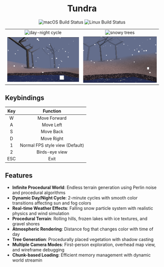 <div align="center">
  <h1>Tundra</h1>
  <img src="https://github.com/jackwthake/tundra/actions/workflows/build-macos.yml/badge.svg" alt="macOS Build Status">
  <img src="https://github.com/jackwthake/tundra/actions/workflows/build-linux.yml/badge.svg" alt="Linux Build Status">
</div>

| | |
|:-------------------------:|:-------------------------:
| ![day-night cycle](./screenshots/day-night.gif) | ![snowy trees](./screenshots/snowy-trees.gif)
| ![static scene](./screenshots/static-1.png) |![static scene](./screenshots/static-2.png)

## Keybindings
| Key | Function |
|:-------------------------:|:-------------------------:
| W | Move Forward |
| A | Move Left |
| S | Move Back |
| D | Move Right |
| 1 | Normal FPS style view (Default) |
| 2 | Birds-eye view |
| ESC | Exit |


## Features

- **Infinite Procedural World**: Endless terrain generation using Perlin noise and procedural algorithms
- **Dynamic Day/Night Cycle**: 2-minute cycles with smooth color transitions affecting sun and fog colors
- **Real-time Weather Effects**: Falling snow particle system with realistic physics and wind simulation
- **Procedural Terrain**: Rolling hills, frozen lakes with ice textures, and gravel shores
- **Atmospheric Rendering**: Distance fog that changes color with time of day
- **Tree Generation**: Procedurally placed vegetation with shadow casting
- **Multiple Camera Modes**: First-person exploration, overhead map view, and wireframe debugging
- **Chunk-based Loading**: Efficient memory management with dynamic world streamin
